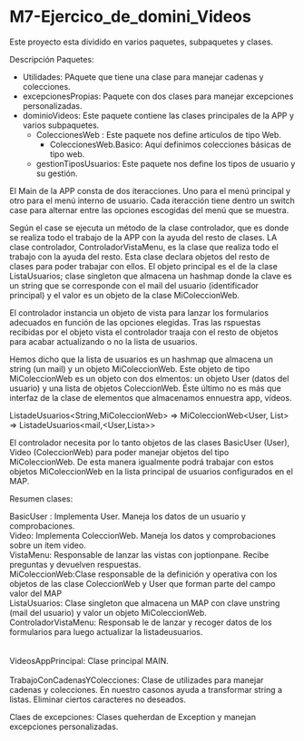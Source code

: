 # M7-Ejercico_de_domini_Videos

Este proyecto esta dividido en varios paquetes, subpaquetes y clases.

Descripción Paquetes:

- Utilidades: PAquete que tiene una clase para manejar cadenas y colecciones.
- excepcionesPropias: Paquete con dos clases para manejar excepciones personalizadas.
- dominioVideos: Este paquete contiene las clases principales de la APP y varios subpaquetes.
    - ColeccionesWeb : Este paquete nos define articulos de tipo Web.
        - ColeccionesWeb.Basico: Aquí definimos colecciones básicas de tipo web.
    - gestionTiposUsuarios: Este paquete nos define los tipos de usuario y su gestión.
    


El Main de la APP consta de dos iteracciones. Uno para el menú principal y otro para el menú interno de usuario. 
Cada iteracción tiene dentro un switch case para alternar entre las opciones escogidas del menú que se muestra.

Según el case se ejecuta un método de la clase controlador, que es donde se realiza todo el trabajo de la APP con la ayuda del resto de clases. 
LA clase controlador, ControladorVistaMenu, es la clase que realiza todo el trabajo con la ayuda del resto. Esta clase declara objetos del resto de clases para poder trabajar con ellos. El objeto principal es el de la clase ListaUsuarios; clase singleton que almacena un hashmap donde la clave es un string que se corresponde con el mail del usuario (identificador principal) y el valor es un objeto de la clase MiColeccionWeb. 

El controlador instancia un objeto de vista para lanzar los formularios adecuados en función de las opciones elegidas. Tras las rspuestas recibidas por el objeto vista el controlador traaja con el resto de objetos para acabar actualizando o no la lista de usuarios.

Hemos dicho que la lista de usuarios es un hashmap que almacena un string (un mail) y un objeto MiColeccionWeb.  Este objeto de tipo MiColeccionWeb es un objeto con dos elmentos: un objeto User (datos del usuario) y una lista de objetos ColeccionWeb. Éste último no es más que interfaz de la clase de elementos que almacenamos ennuestra app, vídeos.

ListadeUsuarios<String,MiColeccionWeb>   => MiColeccionWeb<User, List<ColeccionWeb>>  =>   ListadeUsuarios<mail,<User,Lista<Videos>>>  
   
El controlador necesita por lo tanto objetos de las clases BasicUser (User), Video (ColeccionWeb) para poder manejar objetos del tipo MiColeccionWeb.
De esta manera igualmente podrá trabajar con estos objetos MiColeccionWeb en la lista principal de usuarios configurados en el MAP.

Resumen clases:

BasicUser :    Implementa User.  Maneja los datos de un usuario y comprobaciones.<br>
Video:         Implementa ColeccionWeb. Maneja los datos y comprobaciones sobre un ítem video.<br>
VistaMenu:     Responsable de lanzar las vistas con joptionpane. Recibe preguntas y devuelven respuestas.<br>
MiColeccionWeb:Clase responsable de la definición y operativa con los objetos de las clase ColeccionWeb y User que forman parte del campo valor del MAP<br>
ListaUsuarios: Clase singleton que almacena un MAP con clave unstring (mail del usuario) y valor un objeto MiColeccionWeb.<br>
ControladorVistaMenu: Responsab le de lanzar y recoger datos de los formularios para luego actualizar la listadeusuarios.<br>
<br><br>
VideosAppPrincipal: Clase principal MAIN. 
<br><br>
TrabajoConCadenasYColecciones: Clase de utilizades para manejar cadenas y colecciones. En nuestro casonos ayuda a transformar string a listas. Eliminar ciertos caracteres no deseados.

Claes de excepciones: Clases queherdan de Exception y manejan excepciones personalizadas.









        
